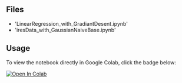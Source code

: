 ## Files
- 'LinearRegression_with_GradiantDesent.ipynb'
- 'iresData_with_GaussianNaiveBase.ipynb'


## Usage
To view the notebook directly in Google Colab, click the badge below:

[![Open In Colab](https://colab.research.google.com/assets/colab-badge.svg)](https://colab.research.google.com/github.com/aabdulhakeem/ML_Projects/blob/main/LinearRegression_with_GradiantDesent.ipynb)